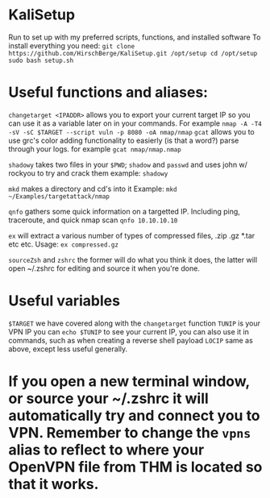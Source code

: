 # KaliSetup
Run to set up with my preferred scripts, functions, and installed software
To install everything you need:
`
git clone https://github.com/HirschBerge/KaliSetup.git /opt/setup
cd /opt/setup
sudo bash setup.sh
`

# Useful functions and aliases:

`changetarget <IPADDR>` allows you to export your current target IP so you can use it as a variable later on in your commands. For example
`nmap -A -T4 -sV -sC $TARGET --script vuln -p 8080 -oA nmap/nmap`
`gcat` allows you to use grc's color adding functionality to easierly (is that a word?) parse through your logs. for example
`gcat nmap/nmap.nmap`

`shadowy` takes two files in your `$PWD`; `shadow` and `passwd` and uses john w/ rockyou to try and crack them
example: `shadowy`

`mkd` makes a directory and cd's into it
Example: `mkd ~/Examples/targetattack/nmap` 

`qnfo` gathers some quick information on a targetted IP. Including ping, traceroute, and quick nmap scan
`qnfo 10.10.10.10`

`ex` will extract a various number of types of compressed files, .zip .gz *.tar etc etc.
Usage: 
`ex compressed.gz`

`sourceZsh` and `zshrc` the former will do what you think it does, the latter will open ~/.zshrc for editing and source it when you're done.

# Useful variables
 `$TARGET` we have covered along with the `changetarget` function
 `TUNIP` is your VPN IP you can `echo $TUNIP` to see your current IP, you can also use it in commands, such as when creating a reverse shell payload
 `LOCIP` same as above, except less useful generally.

# If you open a new terminal window, or source your ~/.zshrc it will automatically try and connect you to VPN. Remember to change the `vpns` alias to reflect to where your OpenVPN file from THM is located so that it works.